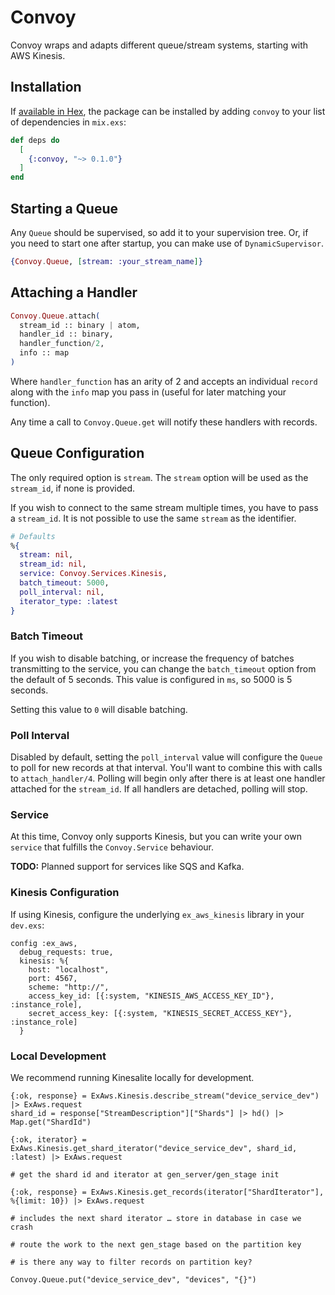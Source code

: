 # Convoy

Convoy wraps and adapts different queue/stream systems, starting with AWS Kinesis.

## Installation

If [available in Hex](https://hex.pm/docs/publish), the package can be installed
by adding `convoy` to your list of dependencies in `mix.exs`:

```elixir
def deps do
  [
    {:convoy, "~> 0.1.0"}
  ]
end
```

## Starting a Queue ##

Any `Queue` should be supervised, so add it to your supervision tree. Or, if you
need to start one after startup, you can make use of `DynamicSupervisor`.

```ex
{Convoy.Queue, [stream: :your_stream_name]}
```

## Attaching a Handler ##

```ex
Convoy.Queue.attach(
  stream_id :: binary | atom,
  handler_id :: binary,
  handler_function/2,
  info :: map
)
```

Where `handler_function` has an arity of 2 and accepts an individual `record`
along with the `info` map you pass in (useful for later matching your function).

Any time a call to `Convoy.Queue.get` will notify these handlers with records.

## Queue Configuration ##

The only required option is `stream`. The `stream` option will be used as the
`stream_id`, if none is provided.

If you wish to connect to the same stream multiple times, you have to pass
a `stream_id`. It is not possible to use the same `stream` as the identifier.

```ex
# Defaults
%{
  stream: nil,
  stream_id: nil,
  service: Convoy.Services.Kinesis,
  batch_timeout: 5000,
  poll_interval: nil,
  iterator_type: :latest
}
```

### Batch Timeout ###

If you wish to disable batching, or increase the frequency of batches transmitting
to the service, you can change the `batch_timeout` option from the default of 5
seconds. This value is configured in `ms`, so 5000 is 5 seconds.

Setting this value to `0` will disable batching.

### Poll Interval ###

Disabled by default, setting the `poll_interval` value will configure the `Queue`
to poll for new records at that interval. You'll want to combine this with calls
to `attach_handler/4`. Polling will begin only after there is at least one handler
attached for the `stream_id`. If all handlers are detached, polling will stop.

### Service ###

At this time, Convoy only supports Kinesis, but you can write your own `service`
that fulfills the `Convoy.Service` behaviour.

**TODO:** Planned support for services like SQS and Kafka.

### Kinesis Configuration ###

If using Kinesis, configure the underlying `ex_aws_kinesis` library in your `dev.exs`:

```
config :ex_aws,
  debug_requests: true,
  kinesis: %{
    host: "localhost",
    port: 4567,
    scheme: "http://",
    access_key_id: [{:system, "KINESIS_AWS_ACCESS_KEY_ID"}, :instance_role],
    secret_access_key: [{:system, "KINESIS_SECRET_ACCESS_KEY"}, :instance_role]
  }
```

### Local Development ###

We recommend running Kinesalite locally for development.





```
{:ok, response} = ExAws.Kinesis.describe_stream("device_service_dev") |> ExAws.request
shard_id = response["StreamDescription"]["Shards"] |> hd() |> Map.get("ShardId")

{:ok, iterator} = ExAws.Kinesis.get_shard_iterator("device_service_dev", shard_id, :latest) |> ExAws.request

# get the shard id and iterator at gen_server/gen_stage init

{:ok, response} = ExAws.Kinesis.get_records(iterator["ShardIterator"], %{limit: 10}) |> ExAws.request

# includes the next shard iterator … store in database in case we crash

# route the work to the next gen_stage based on the partition key

# is there any way to filter records on partition key?

Convoy.Queue.put("device_service_dev", "devices", "{}")
```
